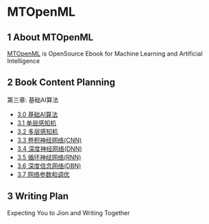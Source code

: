 # MTOpenML

## 1 About MTOpenML

[MTOpenML](https://github.com/MTMediaDev/MTOpenML) is OpenSource Ebook for  Machine Learning and Artificial Intelligence

## 2 Book Content Planning

第三章: 基础AI算法

* [3.0 基础AI算法](./30-ai-basic-level.md)
* [3.1 单层感知机](./31-ai-single-perceptron.md)
* [3.2 多层感知机](./32-ai-multi-perceptron.md)
* [3.3 卷积神经网络(CNN)](./33-ai-cnn.md)
* [3.4 深度神经网络(DNN)](./34-ai-deep-cnn.md)
* [3.5 循环神经网络(RNN)](./35-ai-rnn.md)
* [3.6 深度信念网络(DBN)](./36-ai-dbn.md)
* [3.7 网络参数和调优](./37-ai-optimization.md)

## 3 Writing Plan

Expecting You to Jion and Writing Together
